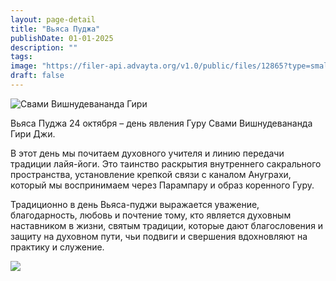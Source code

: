 ```yaml
---
layout: page-detail
title: "Вьяса Пуджа"
publishDate: 01-01-2025
description: ""
tags:
image: "https://filer-api.advayta.org/v1.0/public/files/12865?type=small"
draft: false
---
```


![Свами Вишнудевананда Гири](https://filer-api.advayta.org/v1.0/public/files/12865?size=medium "Свами Вишнудевананда Гири")  

  
Вьяса Пуджа 24 октября – день явления Гуру Свами Вишнудевананда Гири Джи. 

 В этот день мы почитаем духовного учителя и линию передачи традиции лайя-йоги. Это таинство раскрытия внутреннего сакрального пространства, установление крепкой связи с каналом Ануграхи, который мы воспринимаем через Парампару и образ коренного Гуру. 

 Традиционно в день Вьяса-пуджи выражается уважение, благодарность, любовь и почтение тому, кто является духовным наставником в жизни, святым традиции, которые дают благословения и защиту на духовном пути, чьи подвиги и свершения вдохновляют на практику и служение. 

![](https://filer-api.advayta.org/v1.0/public/files/53831?size=medium) 
  
  
